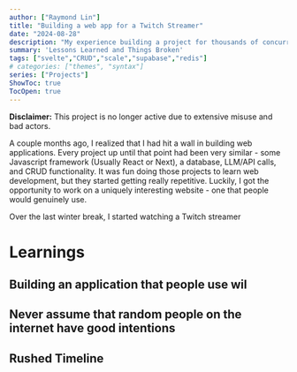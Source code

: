 ```yaml
---
author: ["Raymond Lin"]
title: "Building a web app for a Twitch Streamer"
date: "2024-08-28"
description: "My experience building a project for thousands of concurrent users"
summary: 'Lessons Learned and Things Broken'
tags: ["svelte","CRUD","scale","supabase","redis"]
# categories: ["themes", "syntax"]
series: ["Projects"]
ShowToc: true
TocOpen: true
---
```


**Disclaimer:** This project is no longer active due to extensive misuse and bad actors.

A couple months ago, I realized that I had hit a wall in building web applications. Every project up until that point had been very similar -
some Javascript framework (Usually React or Next), a database, LLM/API calls, and CRUD functionality. It was fun doing those projects to learn
web development, but they started getting really repetitive. Luckily, I got the opportunity to work on a uniquely interesting website - one
that people would genuinely use.

Over the last winter break, I started watching a Twitch streamer


# Learnings
## Building an application that people use wil

## Never assume that random people on the internet have good intentions


## Rushed Timeline


